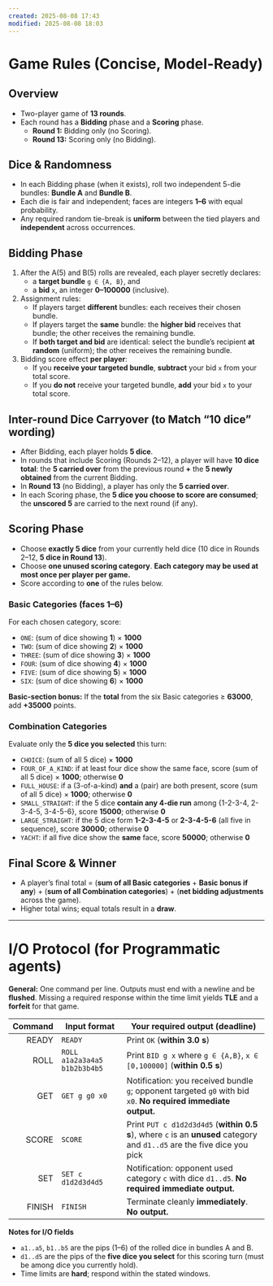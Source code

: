 ```yaml
---
created: 2025-08-08 17:43
modified: 2025-08-08 18:03
---
```


# Game Rules (Concise, Model-Ready)

## Overview

- Two-player game of **13 rounds**.
- Each round has a **Bidding** phase and a **Scoring** phase.
  - **Round 1:** Bidding only (no Scoring).
  - **Round 13:** Scoring only (no Bidding).

## Dice & Randomness

- In each Bidding phase (when it exists), roll two independent 5-die bundles: **Bundle A** and **Bundle B**.
- Each die is fair and independent; faces are integers **1–6** with equal probability.
- Any required random tie-break is **uniform** between the tied players and **independent** across occurrences.

## Bidding Phase

1. After the A(5) and B(5) rolls are revealed, each player secretly declares:
   - a **target bundle** `g ∈ {A, B}`, and
   - a **bid** `x`, an integer **0–100000** (inclusive).
2. Assignment rules:
   - If players target **different** bundles: each receives their chosen bundle.
   - If players target the **same** bundle: the **higher bid** receives that bundle; the other receives the remaining bundle.
   - If **both target and bid** are identical: select the bundle’s recipient **at random** (uniform); the other receives the remaining bundle.
3. Bidding score effect **per player**:
   - If you **receive your targeted bundle**, **subtract** your bid `x` from your total score.
   - If you **do not** receive your targeted bundle, **add** your bid `x` to your total score.

## Inter-round Dice Carryover (to Match “10 dice” wording)

- After Bidding, each player holds **5 dice**.
- In rounds that include Scoring (Rounds 2–12), a player will have **10 dice total**: the **5 carried over** from the previous round **+** the **5 newly obtained** from the current Bidding.
- In **Round 13** (no Bidding), a player has only the **5 carried over**.
- In each Scoring phase, the **5 dice you choose to score are consumed**; the **unscored 5** are carried to the next round (if any).

## Scoring Phase

- Choose **exactly 5 dice** from your currently held dice (10 dice in Rounds 2–12, **5 dice in Round 13**).
- Choose **one unused scoring category**. **Each category may be used at most once per player per game.**
- Score according to **one** of the rules below.

### Basic Categories (faces 1–6)

For each chosen category, score:
- `ONE`: (sum of dice showing **1**) × **1000**
- `TWO`: (sum of dice showing **2**) × **1000**
- `THREE`: (sum of dice showing **3**) × **1000**
- `FOUR`: (sum of dice showing **4**) × **1000**
- `FIVE`: (sum of dice showing **5**) × **1000**
- `SIX`: (sum of dice showing **6**) × **1000**

**Basic-section bonus:** If the **total** from the six Basic categories ≥ **63000**, add **+35000** points.

### Combination Categories

Evaluate only the **5 dice you selected** this turn:
- `CHOICE`: (sum of all 5 dice) × **1000**
- `FOUR_OF_A_KIND`: if at least four dice show the same face, score (sum of all 5 dice) × **1000**; otherwise **0**
- `FULL_HOUSE`: if a (3-of-a-kind) **and** a (pair) are both present, score (sum of all 5 dice) × **1000**; otherwise **0**
- `SMALL_STRAIGHT`: if the 5 dice **contain any 4-die run** among {1-2-3-4, 2-3-4-5, 3-4-5-6}, score **15000**; otherwise **0**
- `LARGE_STRAIGHT`: if the 5 dice form **1-2-3-4-5** or **2-3-4-5-6** (all five in sequence), score **30000**; otherwise **0**
- `YACHT`: if all five dice show the **same** face, score **50000**; otherwise **0**

## Final Score & Winner

- A player’s final total = (**sum of all Basic categories** + **Basic bonus if any**) + (**sum of all Combination categories**) + (**net bidding adjustments** across the game).
- Higher total wins; equal totals result in a **draw**.

---

# I/O Protocol (for Programmatic agents)

**General:** One command per line. Outputs must end with a newline and be **flushed**. Missing a required response within the time limit yields **TLE** and a **forfeit** for that game.

| Command | Input format                                  | Your required output (deadline)                                                                                          |
|--------:|-----------------------------------------------|---------------------------------------------------------------------------------------------------------------------------|
| READY   | `READY`                                       | Print `OK` (**within 3.0 s**)                                                                                             |
| ROLL    | `ROLL a1a2a3a4a5 b1b2b3b4b5`                  | Print `BID g x` where `g ∈ {A,B}`, `x ∈ [0,100000]` (**within 0.5 s**)                                                   |
| GET     | `GET g g0 x0`                                 | Notification: you received bundle `g`; opponent targeted `g0` with bid `x0`. **No required immediate output.**           |
| SCORE   | `SCORE`                                       | Print `PUT c d1d2d3d4d5` (**within 0.5 s**), where `c` is an **unused** category and `d1..d5` are the five dice you pick |
| SET     | `SET c d1d2d3d4d5`                            | Notification: opponent used category `c` with dice `d1..d5`. **No required immediate output.**                           |
| FINISH  | `FINISH`                                      | Terminate cleanly **immediately**. **No output.**                                                                         |

**Notes for I/O fields**
- `a1..a5`, `b1..b5` are the pips (1–6) of the rolled dice in bundles A and B.
- `d1..d5` are the pips of the **five dice you select** for this scoring turn (must be among dice you currently hold).
- Time limits are **hard**; respond within the stated windows.
